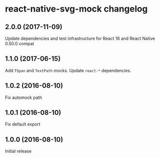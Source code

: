# react-native-svg-mock changelog

## 2.0.0 (2017-11-09)

Update dependencies and test infrastructure for React 16 and React Native 0.50.0 compat

## 1.1.0 (2017-06-15)

Add `TSpan` and `TextPath` mocks. Update `react-*` dependencies.

## 1.0.2 (2016-08-10)

Fix automock path

## 1.0.1 (2016-08-10)

Fix default export

## 1.0.0 (2016-08-10)

Initial release
